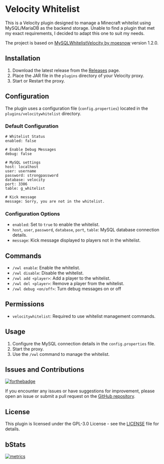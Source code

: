 # Velocity Whitelist

This is a Velocity plugin designed to manage a Minecraft whitelist using MySQL/MariaDB as the backend storage. Unable to find a plugin that met my exact requirements, I decided to adapt this one to suit my needs.

The project is based on [MySQLWhitelistVelocity by moesnow](https://github.com/moesnow/MySQLWhitelistVelocity) version 1.2.0.

## Installation

1. Download the latest release from the [Releases](https://github.com/rathinosk/VelocityWhitelist/releases) page.
2. Place the JAR file in the `plugins` directory of your Velocity proxy.
3. Start or Restart the proxy.

## Configuration

The plugin uses a configuration file (`config.properties`) located in the `plugins/velocitywhitelist` directory.

### Default Configuration

```properties
# Whitelist Status
enabled: false

# Enable Debug Messages
debug: false

# MySQL settings
host: localhost
user: username
password: strongpassword
database: velocity
port: 3306
table: g_whitelist
                    
# Kick message
message: Sorry, you are not in the whitelist.
```

### Configuration Options

- `enabled`: Set to `true` to enable the whitelist.
- `host`, `user`, `password`, `database`, `port`, `table`: MySQL database connection details.
- `message`: Kick message displayed to players not in the whitelist.

## Commands

- `/vwl enable`: Enable the whitelist.
- `/vwl disable`: Disable the whitelist.
- `/vwl add <player>`: Add a player to the whitelist.
- `/vwl del <player>`: Remove a player from the whitelist.
- `/vwl debug <on/off>`: Turn debug messages on or off

## Permissions

- `velocitywhitelist`: Required to use whitelist management commands.

## Usage

1. Configure the MySQL connection details in the `config.properties` file.
2. Start the proxy.
3. Use the `/vwl` command to manage the whitelist.

## Issues and Contributions

[![forthebadge](https://forthebadge.com/images/badges/works-on-my-machine.svg)](https://forthebadge.com)

If you encounter any issues or have suggestions for improvement, please open an issue or submit a pull request on the [GitHub repository](https://github.com/rathinosk/VelocityWhitelist).

## License

This plugin is licensed under the GPL-3.0 License - see the [LICENSE](LICENSE) file for details.

## bStats

[![metrics](https://bstats.org/signatures/velocity/VelocityWhitelist.svg)](https://bstats.org/plugin/velocity/VelocityWhitelist/25057)